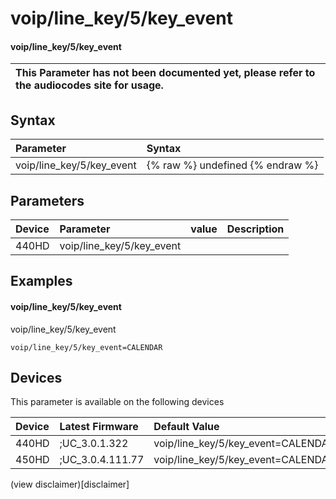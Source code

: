 ﻿---
description: voip/line_key/5/key_event
search:
    keywords: ['voip','line_key','5','key_event']
---

# voip/line_key/5/key_event

#### voip/line_key/5/key_event


| This Parameter has not been documented yet, please refer to the audiocodes site for usage.  |
| :--- |

## Syntax
| Parameter | Syntax |
| :--- | :--- |
|voip/line_key/5/key_event | {% raw %} undefined {% endraw %} |

## Parameters
|Device|Parameter|value|Description|
|:---|:---|:---|:---|
| 440HD | voip/line_key/5/key_event |  |  |

## Examples
#### voip/line_key/5/key_event

voip/line_key/5/key_event

```
voip/line_key/5/key_event=CALENDAR
```

## Devices
This parameter is available on the following devices

| Device | Latest Firmware | Default Value |
|:---|:---|:---|
| 440HD | ;UC_3.0.1.322 | voip/line_key/5/key_event=CALENDAR 
| 450HD | ;UC_3.0.4.111.77 | voip/line_key/5/key_event=CALENDAR 

(view disclaimer)[disclaimer]
